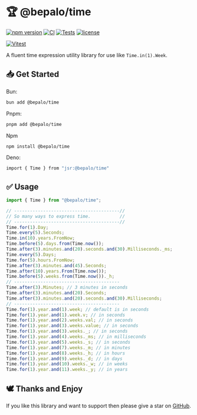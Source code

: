 # 🏆 @bepalo/time

[![npm version](https://img.shields.io/npm/v/@bepalo/time.svg)](https://www.npmjs.com/package/@bepalo/time)
[![CI](https://github.com/bepalo/time/actions/workflows/ci.yaml/badge.svg)](https://github.com/bepalo/time/actions)
[![Tests](https://img.shields.io/github/actions/workflow/status/bepalo/time/ci.yaml?label=tests&style=flat-square)](https://github.com/bepalo/time/actions/workflows/ci.yaml.yml)
[![license](https://img.shields.io/npm/l/@bepalo/time.svg)](LICENSE)


[![Vitest](https://img.shields.io/badge/vitest-6E9F18?style=for-the-badge&logo=vitest&logoColor=white)](test-result.md)

A fluent time expression utility library for use like `Time.in(1).Week`.

## 📥 Get Started


Bun:

```bash
bun add @bepalo/time
```

Pnpm:

```bash
pnpm add @bepalo/time
```

Npm

```bash
npm install @bepalo/time
```

Deno:

```bash
import { Time } from "jsr:@bepalo/time"
```

## ✅ Usage

```js
import { Time } from "@bepalo/time";

// ----------------------------------------//
// So many ways to express time.           //
// ----------------------------------------//
Time.for(1).Day;
Time.every(5).Seconds;
Time.in(10).years.FromNow;
Time.before(5).days.from(Time.now());
Time.after(3).minutes.and(20).seconds.and(30).Milliseconds._ms;
Time.every(5).Days;
Time.for(5).hours.FromNow;
Time.after(3).minutes.and(45).Seconds;
Time.after(10).years.From(Time.now());
Time.before(5).weeks.from(Time.now())._h;
// ----------------------------------------
Time.after(3).Minutes; // 3 minutes in seconds
Time.after(3).minutes.and(20).Seconds;
Time.after(3).minutes.and(20).seconds.and(30).Milliseconds;
// ----------------------------------------
Time.for(1).year.and(1).week; // default is in seconds
Time.for(1).year.and(1).week.v; // in seconds
Time.for(1).year.and(2).weeks.val; // in seconds
Time.for(1).year.and(3).weeks.value; // in seconds
Time.for(1).year.and(3).weeks._; // in seconds
Time.for(1).year.and(4).weeks._ms; // in milliseconds
Time.for(1).year.and(5).weeks._s; // in seconds
Time.for(1).year.and(7).weeks._m; // in minutes
Time.for(1).year.and(8).weeks._h; // in hours
Time.for(1).year.and(9).weeks._d; // in days
Time.for(1).year.and(10).weeks._w; // in weeks
Time.for(1).year.and(11).weeks._y; // in years
```

## 🕊️ Thanks and Enjoy

If you like this library and want to support then please give a star on [GitHub](https://github.com/bepalo/time).
